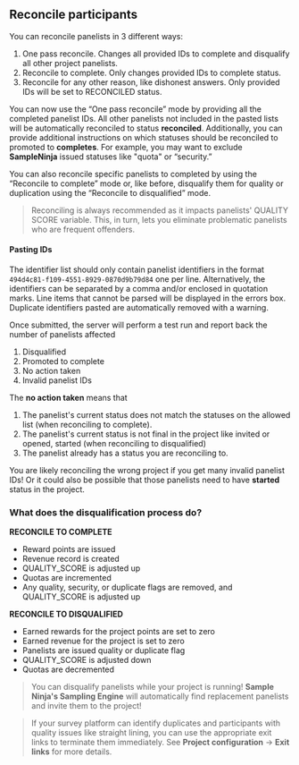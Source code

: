 ## Reconcile participants

You can reconcile panelists in 3 different ways:

1) One pass reconcile. Changes all provided IDs to complete and disqualify all other project panelists.
2) Reconcile to complete. Only changes provided IDs to complete status.
3) Reconcile for any other reason, like dishonest answers. Only provided IDs will be set to RECONCILED status.

You can now use the “One pass reconcile” mode by providing all the completed panelist IDs. All other panelists not included in the pasted lists will be automatically reconciled to status **reconciled**. Additionally, you can provide additional instructions on which statuses should be reconciled to promoted to **completes**. For example, you may want to exclude **SampleNinja** issued statuses like "quota" or “security.”

You can also reconcile specific panelists to completed by using the “Reconcile to complete” mode or, like before, disqualify them for quality or duplication using the “Reconcile to disqualified” mode.

> Reconciling is always recommended as it impacts panelists' QUALITY SCORE variable. This, in turn, lets you eliminate problematic panelists who are frequent offenders.

#### Pasting IDs
The identifier list should only contain panelist identifiers in the format ```494d4c81-f109-4551-8929-0870d9b79d84``` one per line. Alternatively, the identifiers can be separated by a comma and/or enclosed in quotation marks. Line items that cannot be parsed will be displayed in the errors box. Duplicate identifiers pasted are automatically removed with a warning.

Once submitted, the server will perform a test run and report back the number of panelists affected

1) Disqualified 
2) Promoted to complete
3) No action taken
4) Invalid panelist IDs

The **no action taken** means that 

1) The panelist's current status does not match the statuses on the allowed list (when reconciling to complete).
2) The panelist's current status is not final in the project like invited or opened, started (when reconciling to disqualified)
3) The panelist already has a status you are reconciling to.

You are likely reconciling the wrong project if you get many invalid panelist IDs! Or it could also be possible that those panelists need to have **started** status in the project.

### What does the disqualification process do?

**RECONCILE TO COMPLETE**
- Reward points are issued
- Revenue record is created
- QUALITY_SCORE is adjusted up
- Quotas are incremented
- Any quality, security, or duplicate flags are removed, and QUALITY_SCORE is adjusted up

**RECONCILE TO DISQUALIFIED**
- Earned rewards for the project points are set to zero
- Earned revenue for the project is set to zero
- Panelists are issued quality or duplicate flag
- QUALITY_SCORE is adjusted down
- Quotas are decremented

> You can disqualify panelists while your project is running! **Sample Ninja's Sampling Engine** will automatically find replacement panelists and invite them to the project!

> If your survey platform can identify duplicates and participants with quality issues like straight lining, you can use the appropriate exit links to terminate them immediately. See **Project configuration** -> **Exit links** for more details.


